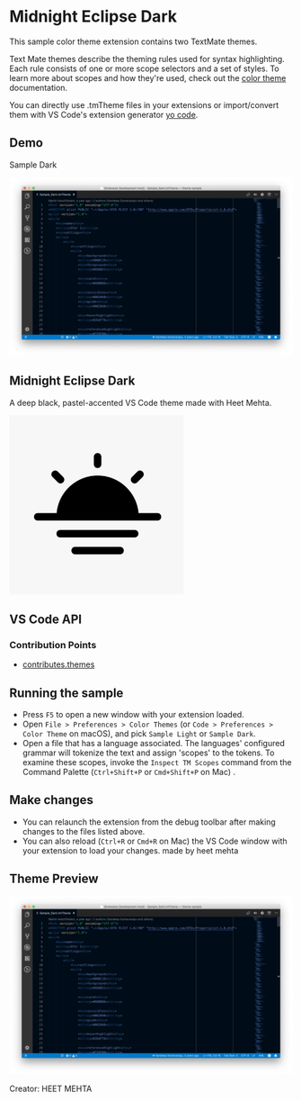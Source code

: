 #  Midnight Eclipse Dark

This sample color theme extension contains two TextMate themes.

Text Mate themes describe the theming rules used for syntax highlighting. Each rule consists of one or more scope selectors and a set of styles. To learn more about scopes and how they're used, check out the [color theme](https://code.visualstudio.com/api/extension-guides/color-theme) documentation.

You can directly use .tmTheme files in your extensions or import/convert them with VS Code's extension generator [yo code](https://code.visualstudio.com/api/get-started/your-first-extension).

## Demo

Sample Dark

![Sample dark](./images/demo-dark.png)

## Midnight Eclipse Dark

A deep black, pastel-accented VS Code theme made with Heet Mehta.

![Theme Preview](./images/icon.png)

## VS Code API

### Contribution Points

- [contributes.themes](https://code.visualstudio.com/api/references/contribution-points#contributes.themes)

## Running the sample

- Press `F5` to open a new window with your extension loaded.
- Open `File > Preferences > Color Themes` (or `Code > Preferences > Color Theme` on macOS), and pick `Sample Light` or `Sample Dark`.
- Open a file that has a language associated. The languages' configured grammar will tokenize the text and assign 'scopes' to the tokens. To examine these scopes, invoke the `Inspect TM Scopes` command from the Command Palette (`Ctrl+Shift+P` or `Cmd+Shift+P` on Mac) .

## Make changes

- You can relaunch the extension from the debug toolbar after making changes to the files listed above.
- You can also reload (`Ctrl+R` or `Cmd+R` on Mac) the VS Code window with your extension to load your changes.
made by heet mehta
## Theme Preview

![Midnight Eclipse Dark Preview](./images/demo-dark.png)

Creator: HEET MEHTA